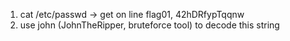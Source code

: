 1. cat /etc/passwd -> get on line flag01, 42hDRfypTqqnw
2. use john (JohnTheRipper, bruteforce tool) to decode this string
